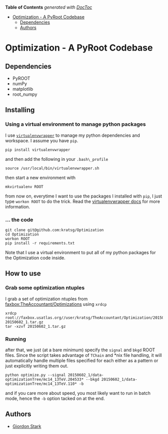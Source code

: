<!-- START doctoc generated TOC please keep comment here to allow auto update -->
<!-- DON'T EDIT THIS SECTION, INSTEAD RE-RUN doctoc TO UPDATE -->
**Table of Contents**  *generated with [DocToc](https://github.com/thlorenz/doctoc)*

- [Optimization - A PyRoot Codebase](#optimization---a-pyroot-codebase)
  - [Dependencies](#dependencies)
  - [Authors](#authors)

<!-- END doctoc generated TOC please keep comment here to allow auto update -->

# Optimization - A PyRoot Codebase

## Dependencies
 - PyROOT
 - numPy
 - matplotlib
 - root\_numpy

## Installing

### Using a virtual environment to manage python packages

I use [`virtualenvwrapper`](https://virtualenvwrapper.readthedocs.org/en/latest/) to manage my python dependencies and workspace. I assume you have `pip`.

```
pip install virtualenvwrapper
```

and then add the following in your `.bash\_profile`

```
source /usr/local/bin/virtualenvwrapper.sh
```

then start a new environment with

```
mkvirtualenv ROOT
```

from now on, everytime I want to use the packages I installed with `pip`, I just type `workon ROOT` to do the trick. Read the [virtualenvwrapper docs](https://virtualenvwrapper.readthedocs.org/en/latest/) for more information.

### ... the code

```
git clone git@github.com:kratsg/Optimization
cd Optimization
workon ROOT
pip install -r requirements.txt
```

Note that I use a virtual environment to put all of my python packages for the Optimization code inside.

## How to use

### Grab some optimization ntuples

I grab a set of optimization ntuples from [faxbox:TheAccountant/Optimizations](http://faxbox.usatlas.org/user/kratsg/TheAccountant/Optimizations) using `xrdcp`

```
xrdcp root://faxbox.usatlas.org//user/kratsg/TheAccountant/Optimization/20150602_1.tar.gz 20150602_1.tar.gz
tar -xzvf 20150602_1.tar.gz
```

### Running

after that, we just (at a bare minimum) specify the `signal` and `bkgd` ROOT files. Since the script takes advantage of `TChain` and \*nix file handling, it will automatically handle multiple files specified for each either as a pattern or just explicitly writing them out.

```
python optimize.py --signal 20150602_1/data-optimizationTree/mc14_13TeV.204533* --bkgd 20150602_1/data-optimizationTree/mc14_13TeV.110* -b
```

and if you care more about speed, you most likely want to run in batch mode, hence the `-b` option tacked on at the end.

## Authors
- [Giordon Stark](https://github.com/kratsg)
